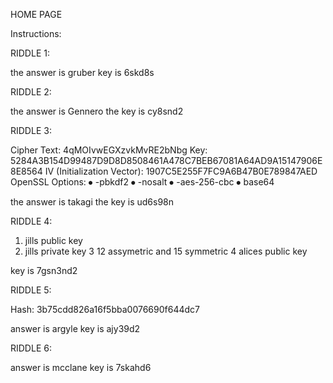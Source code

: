 HOME PAGE

 

Instructions:

 



RIDDLE 1:


 
the answer is gruber
key is 6skd8s


RIDDLE 2:


 

the answer is Gennero
the key is cy8snd2


RIDDLE 3:

 
Cipher Text: 
4qMOIvwEGXzvkMvRE2bNbg
Key: 
5284A3B154D99487D9D8D8508461A478C7BEB67081A64AD9A15147906E8E8564
IV (Initialization Vector): 
1907C5E255F7FC9A6B47B0E789847AED
OpenSSL Options:
⦁	-pbkdf2 
⦁	-nosalt 
⦁	-aes-256-cbc
⦁	base64

the answer is takagi
the key is ud6s98n



RIDDLE 4:
 



















 


























 













 


 


1. jills public key
2. jills private key
3 12 assymetric and 15 symmetric
4 alices public key

key is 7gsn3nd2


RIDDLE 5:


 

Hash:
3b75cdd826a16f5bba0076690f644dc7 

answer is argyle
key is ajy39d2


RIDDLE 6:
 
answer is mcclane
key is 7skahd6



 

  

